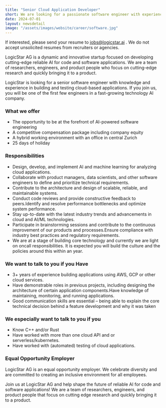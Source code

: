 ```yaml
---
title: "Senior Cloud Application Developer"
short: We are looking for a passionate software engineer with experience in building and testing cloud-based applications.
date: 2024-07-01
layout: newsdetail
image: "/assets/images/website/career/software.jpg"
---
```


If interested, please send your resume to jobs@logicstar.ai . We do not accept unsolicited resumes from recruiters or agencies.

LogicStar AG is a dynamic and innovative startup focused on developing cutting-edge reliable AI for code and software applications. We are a team of researchers, engineers, and product people who focus on cutting-edge research and quickly bringing it to a product.

LogicStar is looking for a senior software engineer with knowledge and experience in building and testing cloud-based applications. If you join us, you will be one of the first few engineers in a fast-growing technology AI company.

### What we offer
  - The opportunity to be at the forefront of AI-powered software engineering
  - A competitive compensation package including company equity
  - A hybrid working environment with an office in central Zurich
  - 25 days of holiday

### Responsibilities
  - Design, develop, and implement AI and machine learning for analyzing cloud applications. 
  - Collaborate with product managers, data scientists, and other software engineers to define and prioritize technical requirements.
  - Contribute to the architecture and design of scalable, reliable, and maintainable systems.
  - Conduct code reviews and provide constructive feedback to peers.Identify and resolve performance bottlenecks and optimize system performance.
  - Stay up-to-date with the latest industry trends and advancements in cloud and AI/ML technologies.
  - Participate in brainstorming sessions and contribute to the continuous improvement of our products and processes.Ensure compliance with industry best practices and regulatory requirements.
  - We are at a stage of building core technology and currently we are light on oncall responsibilities. It is expected you will build the culture and the policies around this within an year.

### We want to talk to you if you Have
  - 3+ years of experience building applications using AWS, GCP or other cloud services.
  - Have demonstrable roles in previous projects, including designing the architecture of certain application components.Have knowledge of maintaining, monitoring, and running applications.
  - Good communication skills are essential – being able to explain the core technical decision behind a feature development and why it was taken

### We especially want to talk to you if you
  - Know C++ and/or Rust
  - Have worked with more than one cloud API and or serverless/kubernetes.
  - Have worked with (automated) testing of cloud applications.

### Equal Opportunity Employer
LogicStar AG is an equal opportunity employer. We celebrate diversity and are committed to creating an inclusive environment for all employees.

Join us at LogicStar AG and help shape the future of reliable AI for code and software applications! We are a team of researchers, engineers, and product people that focus on cutting edge research and quickly bringing it to a product.